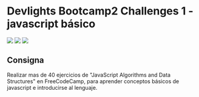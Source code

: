 # Devlights Bootcamp2 Challenges 1 - javascript básico
![](https://img.shields.io/badge/-JS-yellow) ![](https://img.shields.io/badge/-Algoritms-green) ![](https://img.shields.io/badge/-Data_Estructures-cyan) 

## Consigna
Realizar mas de 40 ejercicios de "JavaScript Algorithms and Data Structures" en FreeCodeCamp, para aprender conceptos básicos de javascript e introducirse al lenguaje.
